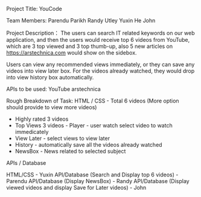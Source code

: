 Project Title: 
YouCode

Team Members:
Parendu Parikh 
Randy Utley
Yuxin He
John 

Project Description：
The users can search IT related keywords on our web application, and then the users would receive top 6 videos from YouTube, which are 3 top viewed and 3 top thumb-up, also 5 new articles on https://arstechnica.com would show on the sidebox.

Users can view any recommended views immediately, or they can save any videos into view later box. For the videos already watched, they would drop into view history box automatically.

APIs to be used:
YouTube
arstechnica

Rough Breakdown of Task:
HTML / CSS 
	-	Total 6 videos (More option should provide to view more videos)
  -	Highly rated 3 videos 
  -	Top Views 3 videos 
            -	Player - user watch select video to watch immedicately 
-	View Later - select views to view later
-	History - automatically save all the videos already watched
-	NewsBox - News related to selected subject	

APIs / Database

HTML/CSS - Yuxin
API/Database (Search and Display top 6 videos) - Parendu
API/Database (Display NewsBox) - Randy
API/Database (Display viewed videos and display Save for Later videos) - John



  

